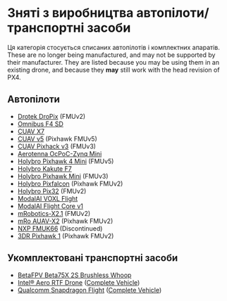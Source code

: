 # Зняті з виробництва автопілоти/транспортні засоби

Ця категорія стосується списаних автопілотів і комплектних апаратів.
These are no longer being manufactured, and may not be supported by their manufacturer.
They are listed because you may be using them in an existing drone, and because they **may** still work with the head revision of PX4.

## Автопілоти

- [Drotek DroPix](../flight_controller/dropix.md) (FMUv2)
- [Omnibus F4 SD](../flight_controller/omnibus_f4_sd.md)
- [CUAV X7](../flight_controller/cuav_x7.md)
- [CUAV v5](../flight_controller/cuav_v5.md) (Pixhawk FMUv5)
- [CUAV Pixhack v3](../flight_controller/pixhack_v3.md) (FMUv3)
- [Aerotenna OcPoC-Zynq Mini](../flight_controller/ocpoc_zynq.md)
- [Holybro Pixhawk 4 Mini](../flight_controller/pixhawk4_mini.md) (FMUv5)
- [Holybro Kakute F7](../flight_controller/kakutef7.md)
- [Holybro Pixhawk Mini](../flight_controller/pixhawk_mini.md) (FMUv3)
- [Holybro Pixfalcon](../flight_controller/pixfalcon.md) (Pixhawk FMUv2)
- [Holybro Pix32](../flight_controller/holybro_pix32.md) (FMUv2)
- [ModalAI VOXL Flight](../flight_controller/modalai_voxl_flight.md)
- [ModalAI Flight Core v1](../flight_controller/modalai_fc_v1.md)
- [mRobotics-X2.1](../flight_controller/mro_x2.1.md) (FMUv2)
- [mRo AUAV-X2](../flight_controller/auav_x2.md) (Pixhawk FMUv2)
- [NXP FMUK66](../flight_controller/nxp_rddrone_fmuk66.md) (Discontinued)
- [3DR Pixhawk 1](../flight_controller/pixhawk.md) (Pixhawk FMUv2)

## Укомплектовані транспортні засоби

- [BetaFPV Beta75X 2S Brushless Whoop](../complete_vehicles_mc/betafpv_beta75x.md)
- [Intel® Aero RTF Drone](../complete_vehicles_mc/intel_aero.md) ([Complete Vehicle](../complete_vehicles_mc/index.md))
- [Qualcomm Snapdragon Flight](../flight_controller/snapdragon_flight.md) ([Complete Vehicle](../complete_vehicles_mc/index.md))
